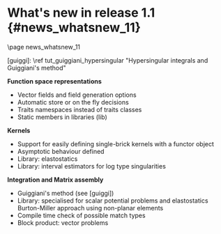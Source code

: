 What's new in release 1.1 {#news_whatsnew_11}
=========================

\page news_whatsnew_11

[guiggi]: \ref tut_guiggiani_hypersingular "Hypersingular integrals and Guiggiani's method"

**Function space representations**
- Vector fields and field generation options
- Automatic store or on the fly decisions
- Traits namespaces instead of traits classes
- Static members in libraries (lib)

**Kernels**
- Support for easily defining single-brick kernels with a functor object
- Asymptotic behaviour defined
- Library: elastostatics
- Library: interval estimators for log type singularities

**Integration and Matrix assembly**
- Guiggiani's method (see [guiggi])
- Library: specialised for scalar potential problems and elastostatics Burton-Miller approach using non-planar elements
- Compile time check of possible match types
- Block product: vector problems 

